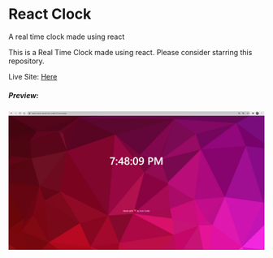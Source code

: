 # React Clock
A real time clock made using react
<p> This is a Real Time Clock made using react. Please consider starring this repository.</p>
Live Site: <a href="https://react-clock-vercel-iron-coder12.vercel.app/">Here</a>

##### Preview:

<img src="https://github.com/iron-coder12/React-Clock/blob/master/Capture.PNG?raw=true">

<br />
<br />

